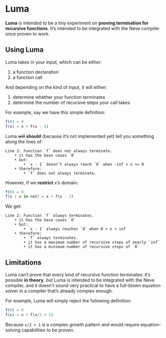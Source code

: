 # Luma

**Luma** is intended to be a tiny experiment on **proving
termination for recursive functions**.  It’s intended to be 
integrated with the Neve compiler once proven to work.

## Using Luma

Luma takes in your input, which can be either:

1. a function declaration
2. a function call

And depending on the kind of input, it will either:

1. determine whether your function terminates
2. determine the number of recursive steps your call takes

For example, say we have this simple definition: 

```elixir
f(0) = 0
f(x) = x + f(x - 1)
```

Luma ~~will~~ **should** (because it’s not implemented yet) 
tell you something along the lines of:

```
Line 2: Function `f` does not always terminate.
    • it has the base cases `0`
    • but:
        • `x - 1` doesn’t always reach `0` when -inf < x <= 0
    • therefore:
        • `f` does not always terminate.
```

However, if we **restrict** x’s domain:

```elixir
f(0) = 0
f(x | x in nat) = x + f(x - 1)
```

We get:

```
Line 2: Function `f` always terminates.
    • it has the base cases `0`
    • but:
        • `x - 1` always reaches `0` when 0 < x < inf 
    • therefore:
        • `f` always terminates.
        • it has a maximum number of recursive steps of nearly `inf`
        • it has a minimum number of recursive steps of `0`
```

## Limitations

Luma can’t prove that every kind of recursive function 
terminates: it’s possible **in theory**, but Luma is 
intended to be integrated with the Neve compiler, and it
doesn’t sound very practical to have a full-blown equation 
solver in a compiler that’s already complex enough.

For example, Luma will simply reject the following 
definition:

```elixir
f(0) = 0
f(x) = x + f(x/2 + 1)
```

Because `x/2 + 1` is a complex growth pattern and would 
require equation-solving capabilities to be proven.